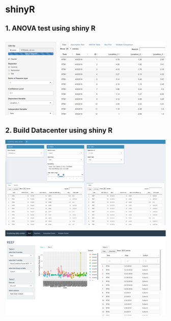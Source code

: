 # shinyR
## 1. ANOVA test using shiny R

![Image of ShinyR](https://github.com/dana6691/shinyR/blob/master/shinyr.png)
---

## 2. Build Datacenter using shiny R

![Image of ShinyR](https://github.com/dana6691/shinyR/blob/master/datacenter1.png)


![Image of ShinyR](https://github.com/dana6691/shinyR/blob/master/datacenter2.png)
